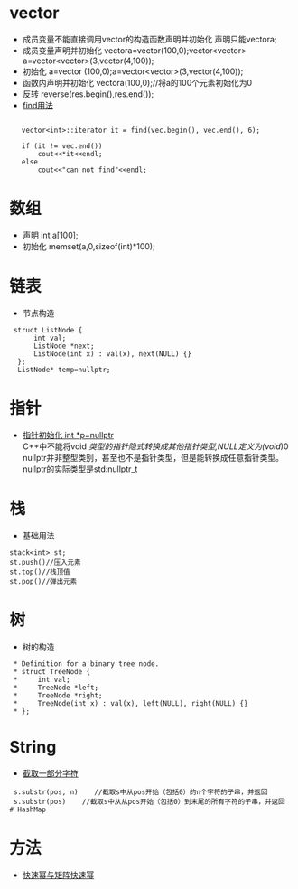 # vector 
- 成员变量不能直接调用vector的构造函数声明并初始化 声明只能vector<int>a;
- 成员变量声明并初始化 vector<int>a=vector<int>(100,0);vector<vector<int>> a=vector<vector<int>>(3,vector<int>(4,100));
- 初始化 a=vector<int> (100,0);a=vector<vector<int>>(3,vector<int>(4,100));
- 函数内声明并初始化 vector<int>a(100,0);//将a的100个元素初始化为0 
- 反转 reverse(res.begin(),res.end());  
- [find用法](https://blog.csdn.net/huangyimin/article/details/6133650)
 ```
 
    vector<int>::iterator it = find(vec.begin(), vec.end(), 6);
 
    if (it != vec.end())
        cout<<*it<<endl;
    else
        cout<<"can not find"<<endl;

 ```
# 数组
- 声明 int a[100];
- 初始化 memset(a,0,sizeof(int)*100);
# 链表
- 节点构造  
```
 struct ListNode {  
      int val;  
      ListNode *next;
      ListNode(int x) : val(x), next(NULL) {}
  };
  ListNode* temp=nullptr; 
```
# 指针
- [指针初始化 int *p=nullptr](https://zhuanlan.zhihu.com/p/79883965)  
    C++中不能将void *类型的指针隐式转换成其他指针类型,NULL定义为(void*)0  
    nullptr并非整型类别，甚至也不是指针类型，但是能转换成任意指针类型。nullptr的实际类型是std:nullptr_t
# 栈
- 基础用法
```
stack<int> st;
st.push()//压入元素
st.top()//栈顶值
st.pop()//弹出元素

```
# 树
- 树的构造
```
 * Definition for a binary tree node.
 * struct TreeNode {
 *     int val;
 *     TreeNode *left;
 *     TreeNode *right;
 *     TreeNode(int x) : val(x), left(NULL), right(NULL) {}
 * };
```
# String
- [截取一部分字符](https://blog.csdn.net/ezhou_liukai/article/details/13779091)
```
 s.substr(pos, n)    //截取s中从pos开始（包括0）的n个字符的子串，并返回
 s.substr(pos)    //截取s中从从pos开始（包括0）到末尾的所有字符的子串，并返回
# HashMap
```
# 方法
- [快速幂与矩阵快速幂](https://blog.csdn.net/FlushHip/article/details/80068888)

